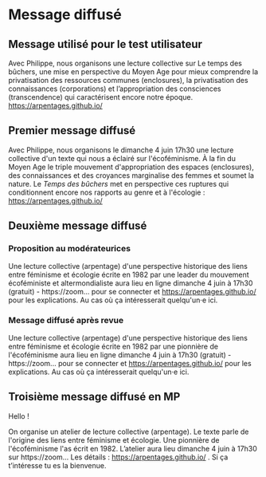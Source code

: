 # Message diffusé

## Message utilisé pour le test utilisateur

Avec Philippe, nous organisons une lecture collective sur Le temps des bûchers, une mise en perspective du Moyen Age pour mieux comprendre la privatisation des ressources communes (enclosures), la privatisation des connaissances (corporations) et l’appropriation des consciences (transcendence) qui caractérisent encore notre époque.  https://arpentages.github.io/

## Premier message diffusé

Avec Philippe, nous organisons le dimanche 4 juin 17h30 une lecture collective d'un texte qui nous a éclairé sur l'écoféminisme. À la fin du Moyen Age le triple mouvement d'appropriation des espaces (enclosures), des connaissances et des croyances marginalise des femmes et soumet la nature. Le _Temps des bûchers_ met en perspective ces ruptures qui conditionnent encore nos rapports au genre et à l'écologie : https://arpentages.github.io/

## Deuxième message diffusé

### Proposition au modérateurices

Une lecture collective (arpentage) d'une perspective historique des liens entre féminisme et écologie écrite en 1982 par une leader du mouvement écoféministe et altermondialiste aura lieu en ligne dimanche 4 juin à 17h30 (gratuit) - https://zoom... pour se connecter et https://arpentages.github.io/ pour les explications. Au cas où ça intéresserait quelqu'un·e ici.

### Message diffusé après revue

Une lecture collective (arpentage) d'une perspective historique des liens entre féminisme et écologie  écrite en 1982 par une pionnière de l'écoféminisme aura lieu en ligne dimanche 4 juin à 17h30 (gratuit) - https://zoom... pour se connecter et https://arpentages.github.io/ pour les explications. Au cas où ça intéresserait quelqu'un·e ici.

## Troisième message diffusé en MP

Hello !

On organise un atelier de lecture collective (arpentage). Le texte parle de l'origine des liens entre féminisme et écologie. Une pionnière de l'écoféminisme l'as écrit en 1982. L’atelier aura lieu dimanche 4 juin à 17h30 sur https://zoom... Les détails : https://arpentages.github.io/ . Si ça t’intéresse tu es la bienvenue.
